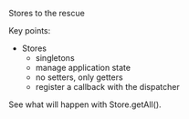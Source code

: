 Stores to the rescue

Key points:

 - Stores
   - singletons
   - manage application state
   - no setters, only getters
   - register a callback with the dispatcher

See what will happen with Store.getAll().

